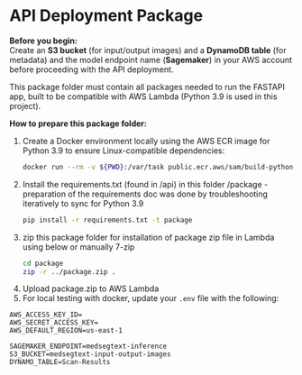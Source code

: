# API Deployment Package

**Before you begin:**  
Create an **S3 bucket** (for input/output images) and a **DynamoDB table** (for metadata) and the model endpoint name (**Sagemaker**) in your AWS account before proceeding with the API deployment.


This package folder must contain all packages needed to run the FASTAPI app, built to be compatible with AWS Lambda (Python 3.9 is used in this project).

**How to prepare this package folder:**

1. Create a Docker environment locally using the AWS ECR image for Python 3.9 to ensure Linux-compatible dependencies:
    ```sh
    docker run --rm -v ${PWD}:/var/task public.ecr.aws/sam/build-python3.9 \
    ```
2. Install the requirements.txt (found in /api) in this folder /package - preparation of the requirements doc was done by troubleshooting iteratively to sync for Python 3.9
    ```sh
    pip install -r requirements.txt -t package
    ```
3. zip this package folder for installation of package zip file in Lambda using below or manually 7-zip
    ```sh
    cd package
    zip -r ../package.zip .
    ```
4. Upload package.zip to AWS Lambda
5. For local testing with docker, update your `.env` file with the following:

```env
AWS_ACCESS_KEY_ID=
AWS_SECRET_ACCESS_KEY=
AWS_DEFAULT_REGION=us-east-1

SAGEMAKER_ENDPOINT=medsegtext-inference
S3_BUCKET=medsegtext-input-output-images
DYNAMO_TABLE=Scan-Results
```
